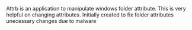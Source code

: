 Attrb is an application to manipulate windows folder attribute. This is very helpful on changing attributes.
Initially created to fix folder attributes unecessary changes due to malware
